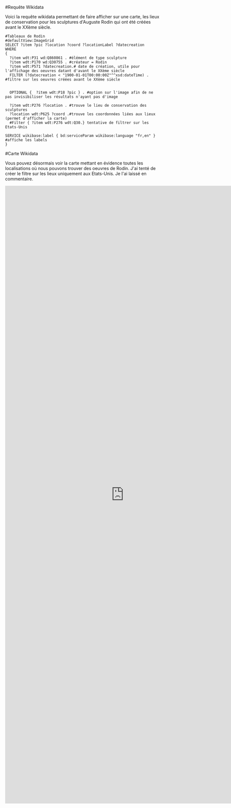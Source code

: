 #Requête Wikidata 

Voici la requête wikidata permettant de faire afficher sur une carte, les lieux de conservation pour les sculptures d'Auguste Rodin qui ont été créées avant le XXème siècle.

```sparql
#Tableaux de Rodin
#defaultView:ImageGrid
SELECT ?item ?pic ?location ?coord ?locationLabel ?datecreation
WHERE
{
  ?item wdt:P31 wd:Q860861 . #élément de type sculpture
  ?item wdt:P170 wd:Q30755 . #créateur = Rodin
  ?item wdt:P571 ?datecreation.# date de création, utile pour l'affichage des oeuvres datant d'avant le XXème siècle
  FILTER (?datecreation < "1900-01-01T00:00:00Z"^^xsd:dateTime) . #filtre sur les oeuvres créées avant le XXème siècle
  
 
  OPTIONAL {  ?item wdt:P18 ?pic } . #option sur l'image afin de ne pas invisibiliser les résultats n'ayant pas d'image
  
  ?item wdt:P276 ?location . #trouve le lieu de conservation des sculptures
  ?location wdt:P625 ?coord .#trouve les coordonnées liées aux lieux (permet d'afficher la carte)
  #Filter { ?item wdt:P276 wdt:Q30.} tentative de filtrer sur les Etats-Unis
  
SERVICE wikibase:label { bd:serviceParam wikibase:language "fr,en" } #affiche les labels
}
```
#Carte Wikidata 

Vous pouvez désormais voir la carte mettant en évidence toutes les localisations où nous pouvons trouver des oeuvres de Rodin. J'ai tenté de créer le filtre sur les lieux uniquement aux Etats-Unis. Je l'ai laissé en commentaire.

<iframe style="width: 80vw; height: 50vh; border: none;" src="https://query.wikidata.org/embed.html#%23Tableaux%20de%20Gustav%20Klimt%0A%23defaultView%3AImageGrid%0ASELECT%20%3Fitem%20%3Fpic%20%3Flocation%20%3Fcoord%20%3FlocationLabel%20%3Fdatecreation%0AWHERE%0A%7B%0A%20%20%3Fitem%20wdt%3AP31%20wd%3AQ860861%20.%20%23%C3%A9l%C3%A9ment%20de%20type%20sculpture%0A%20%20%3Fitem%20wdt%3AP170%20wd%3AQ30755%20.%20%23cr%C3%A9ateur%20%3D%20Rodin%0A%20%20%3Fitem%20wdt%3AP571%20%3Fdatecreation.%20%23%20date%20de%20cr%C3%A9ation%2C%20utile%20pour%20l%27affichage%20des%20oeuvres%20datant%20d%27avant%20le%20XX%C3%A8me%20si%C3%A8cle%0A%20%20FILTER%20%28%3Fdatecreation%20%3C%20%221900-01-01T00%3A00%3A00Z%22%5E%5Exsd%3AdateTime%29%20.%20%23filtre%20sur%20les%20oeuvres%20cr%C3%A9%C3%A9es%20avant%20le%20XX%C3%A8me%20si%C3%A8cle%0A%20%20%0A%20%0A%20%20OPTIONAL%20%7B%20%20%3Fitem%20wdt%3AP18%20%3Fpic%20%7D%20.%20%23option%20sur%20l%27image%20afin%20de%20ne%20pas%20invisibiliser%20les%20r%C3%A9sultats%20n%27ayant%20pas%20d%27image%0A%20%20%0A%20%20%3Fitem%20wdt%3AP276%20%3Flocation%20.%20%23trouve%20le%20lieu%20de%20conservation%20des%20sculptures%0A%20%20%3Flocation%20wdt%3AP625%20%3Fcoord%20.%23trouve%20les%20coordonn%C3%A9es%20li%C3%A9es%20aux%20lieux%20%28permet%20d%27afficher%20la%20carte%29%0A%20%20%23Filter%20%7B%20%3Fitem%20wdt%3AP276%20wdt%3AQ30.%7D%20tentative%20de%20filtrer%20sur%20les%20Etats-Unis%0A%20%20%0ASERVICE%20wikibase%3Alabel%20%7B%20bd%3AserviceParam%20wikibase%3Alanguage%20%22fr%2Cen%22%20%7D%20%23affiche%20les%20labels%0A%7D%0A" referrerpolicy="origin" sandbox="allow-scripts allow-same-origin allow-popups" ></iframe>
